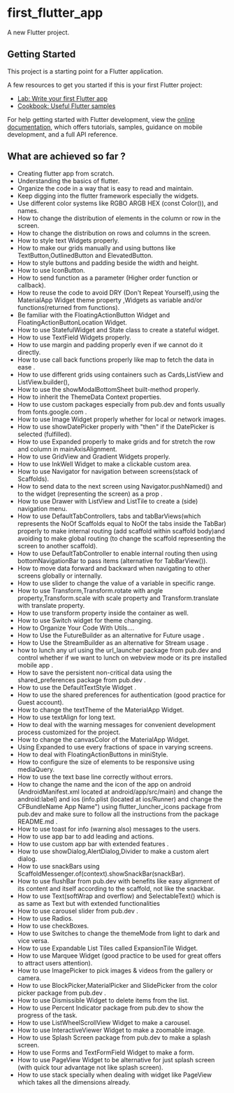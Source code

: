 # first_flutter_app

A new Flutter project.

## Getting Started

This project is a starting point for a Flutter application.

A few resources to get you started if this is your first Flutter project:

- [Lab: Write your first Flutter app](https://docs.flutter.dev/get-started/codelab)
- [Cookbook: Useful Flutter samples](https://docs.flutter.dev/cookbook)

For help getting started with Flutter development, view the
[online documentation](https://docs.flutter.dev/), which offers tutorials,
samples, guidance on mobile development, and a full API reference.

## What are achieved so far ?

- Creating flutter app from scratch.
- Understanding the basics of flutter.
- Organize the code in a way that is easy to read and maintain.
- Keep digging into the flutter framework especially the widgets.
- Use different color systems like RGBO ARGB HEX (const Color()), and names.
- How to change the distribution of elements in the column or row in the screen.
- How to change the distribution on rows and columns in the screen.
- How to style text Widgets properly.
- How to make our grids manually and using buttons like TextButton,OutlinedButton and ElevatedButton.
- How to style buttons and padding beside the width and height.
- How to use IconButton.
- How to send function as a parameter (Higher order function or callback).
- How to reuse the code to avoid DRY (Don't Repeat Yourself),using the MaterialApp Widget theme property ,Widgets as variable and/or functions(returned from functions).
- Be familiar with the FloatingActionButton Widget and FloatingActionButtonLocation Widget.
- How to use StatefulWidget and State class to create a stateful widget.
- How to use TextField Widgets properly.
- How to use margin and padding properly even if we cannot do it directly.
- How to use call back functions properly like map to fetch the data in ease .
- How to use different grids using containers such as Cards,ListView and ListView.builder(),
- How to use the showModalBottomSheet built-method properly.
- How to inherit the ThemeData Context properties.
- How to use custom packages especially from pub.dev and fonts usually from fonts.google.com .
- How to use Image Widget properly whether for local or network images.
- How to use showDatePicker properly with "then" if the DatePicker is selected (fulfilled).
- How to use Expanded properly to make grids and for stretch the row and column in mainAxisAlignment.
- How to use GridView and Gradient Widgets properly.
- How to use InkWell Widget to make a clickable custom area.
- How to use Navigator for navigation between screens(stack of Scaffolds).
- How to send data to the next screen using Navigator.pushNamed() and to the widget (representing the screen) as a prop .
- How to use Drawer with ListView and ListTile to create a (side) navigation menu.
- How to use DefaultTabControllers, tabs and tabBarViews(which represents the NoOf Scaffolds equal to NoOf the tabs inside the TabBar) properly to make internal routing (add scaffold within scaffold body)and avoiding to make global routing (to change the scaffold representing the screen to another scaffold).
- How to use DefaultTabController to enable internal routing then using bottomNavigationBar to pass items (alternative for TabBarView()).
- How to move data forward and backward when navigating to other screens globally or internally.
- How to use slider to change the value of a variable in specific range.
- How to use Transform,Transform.rotate with angle property,Transform.scale with scale property and Transform.translate with translate property.
- How to use transform property inside the container as well.
- How to use Switch widget for theme changing.
- How to Organize Your Code With Utils....
- How to Use the FutureBuilder as an alternative for Future usage .
- How to Use the StreamBuilder as an alternative for Stream usage .
- how to lunch any url using the url_launcher package from pub.dev and control whether if we want to lunch on webview mode or its pre installed mobile app .
- How to save the persistent non-critical data using the shared_preferences package from pub.dev .
- How to use the DefaultTextStyle Widget .
- How to use the shared preferences for authentication (good practice for Guest account).
- How to change the textTheme of the MaterialApp Widget.
- How to use textAlign for long text.
- How to deal with the warning messages for convenient development process customized for  the project.
- How to change the canvasColor of the MaterialApp Widget.
- Using Expanded to use every fractions of space in varying screens.
- How to deal with FloatingActionButtons in miniStyle.
- How to configure the size of elements to be responsive using mediaQuery.
- How to use the text base line correctly without errors.
- How to change the name and the icon of the app on android (AndroidManifest.xml located at android/app/src/main) and change the android:label) and ios (info.plist (located at ios/Runner) and change the <key>CFBundleName</key>
<string>App Name</string>") using flutter_luncher_icons package from pub.dev and make sure to follow all the instructions from the package README.md .
- How to use toast for info (warning also) messages to the users.
- How to use app bar to add leading and actions.
- How to use custom app bar with extended features .
- How to use showDialog,AlertDialog,Divider to make a custom alert dialog.
- How to use snackBars using ScaffoldMessenger.of(context).showSnackBar(snackBar).
- How to use flushBar from pub.dev with benefits like  easy alignment of its content and itself according to the scaffold, not like the snackbar.
- How to use Text(softWrap and overflow) and SelectableText() which is as same as Text but with extended functionalities
- How to use carousel slider from pub.dev .
- How to use Radios.
- How to use checkBoxes.
- How to use Switches to change the themeMode from light to dark and vice versa.
- How to use Expandable List Tiles called ExpansionTile Widget.
- How to use Marquee Widget (good practice to be used for great offers to attract users attention).
- How to use ImagePicker to pick images & videos from the gallery or camera.
- How to use BlockPicker,MaterialPicker and SlidePicker from the color picker package from pub.dev .
- How to use Dismissible Widget to delete items from the list.
- How to use Percent Indicator package from pub.dev to show the progress of the task.
- How to use ListWheelScrollView Widget to make a carousel.
- How to use InteractiveViewer Widget to make a zoomable image.
- How to use Splash Screen package from pub.dev to make a splash screen.
- How to use Forms and TextFormField Widget to make a form.
- How to use PageView Widget to be alternative for just splash screen (with quick tour advantage not like splash screen).
- How to use stack specially when dealing with widget like PageView which takes all the dimensions already.
